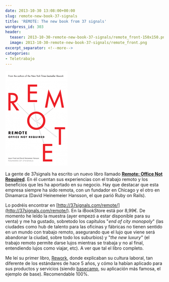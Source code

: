```yaml
---
date: 2013-10-30 13:08:00+00:00
slug: remote-new-book-37-signals
title: 'REMOTE: The new book from 37 signals'
wordpress_id: 303
header:
  teaser: 2013-10-30-remote-new-book-37-signals/remote_front-150x150.png
  image: 2013-10-30-remote-new-book-37-signals/remote_front.png
excerpt_separator: <!--more-->
categories:
- Teletrabajo
---
```


![remote_front](/images/2013-10-30-remote-new-book-37-signals/remote_front-198x300.png)

La gente de 37signals ha escrito un nuevo libro llamado [**Remote: Office Not Required**](http://37signals.com/remote). En él cuentan sus experiencias con el trabajo remoto y los beneficios que les ha aportado en su negocio. Hay que destacar que esta empresa siempre ha sido remota, con un fundador en Chicago y el otro en Dinamarca (David Heinemeier Hansson, el que parió Ruby on Rails).

<!--more-->

Lo podréis encontrar en [http://37signals.com/remote/](http://37signals.com/remote/). En la iBookStore está por 8,99€. De momento he leído la muestra (ayer empezó a estar disponible para su venta) y me ha gustado, sobretodo los capítulos "_end of city monopoly_" (las ciudades como hub de talento para las oficinas y fábricas no tienen sentido en un mundo con trabajo remoto, asegurando que el lujo que viene será abandonar la ciudad, sobre todo los suburbios) y "_the new luxury_" (el trabajo remoto permite darse lujos mientras se trabaja y no al final, entendiendo lujos como viajar, etc). A ver que tal el libro completo.

Me leí su primer libro, [Rework](http://37signals.com/rework/), donde explicaban su cultura laboral, tan diferente de los estándares de hace 5 años, y cómo la habían aplicado para sus productos y servicios (siendo [basecamp](https://basecamp.com), su aplicación más famosa, el ejemplo de base). Recomendable 100%.
